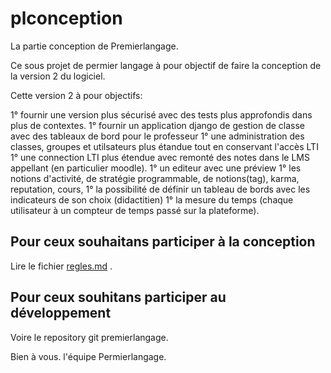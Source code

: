 # plconception
La partie conception de Premierlangage.

Ce sous projet de permier langage à pour objectif de faire la conception de la version 2 du logiciel. 

Cette version 2 à pour objectifs:


 1° fournir une version plus sécurisé avec des tests plus approfondis dans plus de contextes.
 1° fournir un application django de gestion de classe avec des tableaux de bord pour le professeur
 1° une administration des classes, groupes et utilsateurs plus étandue tout en conservant l'accès LTI
 1° une connection LTI plus étendue avec remonté des notes dans le LMS appellant (en particulier moodle).
 1° un editeur avec une préview
 1° les notions d'activité, de stratégie programmable, de notions(tag), karma, reputation, cours, 
 1° la possibilité de définir un tableau de bords avec les indicateurs de son choix (didactitien)
 1° la mesure du temps (chaque utilisateur à un compteur de temps passé sur la plateforme).



## Pour ceux souhaitans participer à la conception 
Lire le fichier [regles.md](regles.md) .

## Pour ceux souhitans participer au développement 
Voire le repository git premierlangage.

Bien à vous.
l'équipe Permierlangage.
